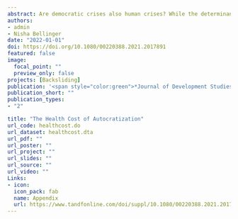 ```yaml
---
abstract: Are democratic crises also human crises? While the determinants of the erosion of democracy have been extensively scrutinized in the literature, their public policy consequences remain relatively unexplored. In a novel attempt to navigate this uncharted terrain, we analyze the effect of autocratization on health outcomes. We conceptualize autocratization as the relative decline of ‘vertical’ and ‘horizontal’ accountability. ‘Vertical accountability’ is threatened in the absence of regular free and fair elections as well as restricted political participation. A decline in vertical accountability lowers citizens’ capacity to ensure governmental responsiveness to public demands. ‘Horizontal accountability’ is reduced when the executive branch undermines the other branches of government. Limited electoral competition further strengthens the executive branch relative to other branches. We argue that such a movement away from emocracy—autocratization—has a detrimental effect on public health outcomes. We present empirical evidence supporting this argument in within- and cross-country contexts using regression discontinuity designs as well as panel data analysis.
authors:
- admin
- Nisha Bellinger
date: "2022-01-01"
doi: https://doi.org/10.1080/00220388.2021.2017891
featured: false
image:
  focal_point: ""
  preview_only: false
projects: [Backsliding]
publication: '<span style="color:green">*Journal of Development Studies*</span>, 58(5): 873-890. (Winner of the **Dudley Seers Memorial Prize**)'
publication_short: ""
publication_types:
- "2"

title: "The Health Cost of Autocratization"
url_code: healthcost.do
url_dataset: healthcost.dta
url_pdf: ""
url_poster: ""
url_project: ""
url_slides: ""
url_source: ""
url_video: ""
Links:
- icon: 
  icon_pack: fab
  name: Appendix
  url: https://www.tandfonline.com/doi/suppl/10.1080/00220388.2021.2017891?scroll=top
---
```

